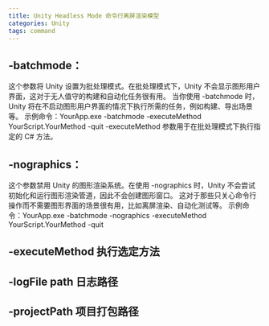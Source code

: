 ```yaml
---
title: Unity Headless Mode 命令行离屏渲染模型
categories: Unity
tags: command
---
```


## -batchmode：

这个参数将 Unity 设置为批处理模式。在批处理模式下，Unity 不会显示图形用户界面，这对于无人值守的构建和自动化任务很有用。
当你使用 -batchmode 时，Unity 将在不启动图形用户界面的情况下执行所需的任务，例如构建、导出场景等。
示例命令：YourApp.exe -batchmode -executeMethod YourScript.YourMethod -quit
-executeMethod 参数用于在批处理模式下执行指定的 C# 方法。
## -nographics：

这个参数禁用 Unity 的图形渲染系统。在使用 -nographics 时，Unity 不会尝试初始化和运行图形渲染管道，因此不会创建图形窗口。
这对于那些只关心命令行操作而不需要图形界面的场景很有用，比如离屏渲染、自动化测试等。
示例命令：YourApp.exe -batchmode -nographics -executeMethod YourScript.YourMethod -quit

## -executeMethod 执行选定方法


## -logFile path  日志路径

## -projectPath  项目打包路径
